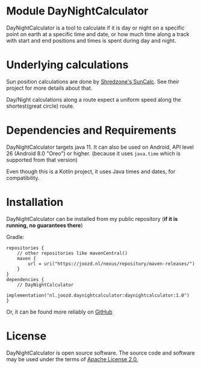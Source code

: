 # Module DayNightCalculator

DayNightCalculator is a tool to calculate if it is day or night on a specific point on earth at a specific time and date, 
or how much time along a track with start and end positions and times is spent during day and night.

# Underlying calculations

Sun position calculations are done by [Shredzone's SunCalc](https://shredzone.org/maven/commons-suncalc/). See their project for more details about that.

Day/Night calculations along a route expect a uniform speed along the shortest(great circle) route. 

# Dependencies and Requirements

DayNightCalculator targets java 11.
It can also be used on Android, API level 26 (Android 8.0 "Oreo") or higher. (because it uses `java.time` which is supported from that version)

Even though this is a Kotlin project, it uses Java times and dates, for compatibility.

# Installation

DayNightCalculator can be installed from my public repository (**if it is running, no guarantees there**)

Gradle:

    repositories {
        // other repositories like mavenCentral()
        maven {
            url = uri("https://joozd.nl/nexus/repository/maven-releases/")
        }
    }
    dependencies {
        // DayNightCalculator
        implementation("nl.joozd.daynightcalculator:daynightcalculator:1.0")
    }

Or, it can be found more reliably on [GitHub](https://github.com/Joozd/daynightcalculator)

# License

DayNightCalculator is open source software. The source code and software may be used under the terms of [Apache License 2.0.](http://www.apache.org/licenses/LICENSE-2.0)
